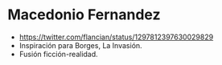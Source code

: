 # Macedonio Fernandez
- https://twitter.com/flancian/status/1297812397630029829
- Inspiración para Borges, La Invasión.
- Fusión ficción-realidad.
